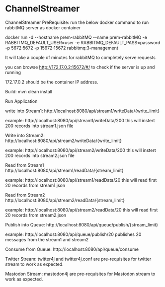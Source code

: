 # ChannelStreamer
ChannelStreamer
PreRequisite: run the below docker command to run rabbitMQ server as docker container


docker run -d --hostname prem-rabbitMQ --name prem-rabbitMQ -e RABBITMQ_DEFAULT_USER=user -e RABBITMQ_DEFAULT_PASS=password -p 5672:5672 -p 15672:15672 rabbitmq:3-management

It will take a couple of minutes for rabbitMQ to completely serve requests

you can browse http://172.17.0.2:15672/#/ to check if the server is up and running

172.17.0.2 should be the container IP address.

Build:
mvn clean install

Run Application

write into Stream1:
http://localhost:8080/api/stream1/writeData/{write_limit}

example: http://localhost:8080/api/stream1/writeData/200
this will instert 200 records into stream1.json file

Write into Stream2:
http://localhost:8080/api/stream2/writeData/{write_limit}

example: http://localhost:8080/api/stream2/writeData/200
this will instert 200 records into stream2.json file

Read from Stream1
http://localhost:8080/api/stream1/readData/{stream_limit}

example: http://localhost:8080/api/stream1/readData/20
this will read first 20 records from stream1.json

Read from Stream2
http://localhost:8080/api/stream2/readData/{stream_limit}

example: http://localhost:8080/api/stream2/readData/20
this will read first 20 records from stream2.json

Publish into Queue:
http://localhost:8080/api/queue/publish/{stream_limit}

example: http://localhost:8080/api/queue/publish/20
publishes 20 messages from the stream1 and stream2

Consume from Queue:
http://localhost:8080/api/queue/consume


Twitter Stream:
twitter4j and twitter4j.conf are pre-requisites for twitter stream to work as expected.

Mastodon Stream:
mastodon4j are pre-requisites for Mastodon stream to work as expected.

